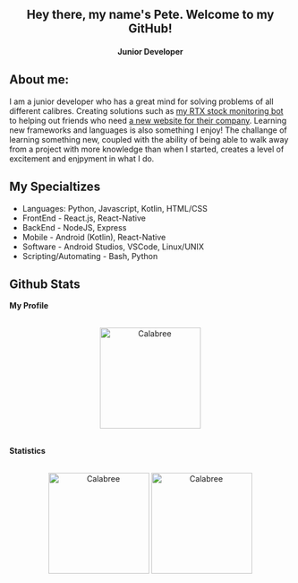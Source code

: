 <h2 align="center">
  Hey there, my name's Pete. Welcome to my GitHub!
</h2>

<h4 align='center'>
  Junior Developer
</h4>

## About me:

<p>I am a junior developer who has a great mind for solving problems of all different calibres. Creating solutions such as <a href="https://github.com/Calabree/rtxbot">my RTX stock monitoring bot</a> to helping out friends who need <a href="https://github.com/Calabree/lucia_footwear">a new website for their company</a>. Learning new frameworks and languages is also something I enjoy! The challange of learning something new, coupled with the ability of being able to walk away from a project with more knowledge than when I started, creates a level of excitement and enjpyment in what I do.</p>


<h2>My Specialtizes</h2>
<ul>
    <li>Languages: Python, Javascript, Kotlin, HTML/CSS</li>
    <li>FrontEnd - React.js, React-Native</li>
    <li>BackEnd - NodeJS, Express</li>
    <li>Mobile - Android (Kotlin), React-Native</li>
    <li>Software - Android Studios, VSCode, Linux/UNIX </li>
    <li>Scripting/Automating - Bash, Python</li>
</ul>


<h2>Github Stats</h2>

  <summary><b>My Profile</b></summary>
  <br>
<p align="center"><img height="180em" src="https://github-profile-summary-cards.vercel.app/api/cards/profile-details?username=Calabree&theme=github_dark" alt="Calabree" align = "center"/></p><br>

  <summary><b>Statistics</b></summary>
  <br>
<p align="center"><img height="180em" src="https://github-readme-stats.vercel.app/api?username=Calabree&hide_border=true&count_private=true&show_icons=true&theme=github_dark" alt="Calabree" align = "center"/>
<img height="180em" src="https://github-readme-stats.vercel.app/api/top-langs?username=Calabree&show_icons=true&locale=en&layout=compact&hide_border=true&theme=github_dark" alt="Calabree" align = "center"/></p><br>
